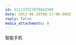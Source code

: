 ```yaml
---
id: 111137527879442349
date: 2013-06-28T08:17:00.000Z
reply: false
media_attachments: 0
---
```


智能手机 ​​​​

